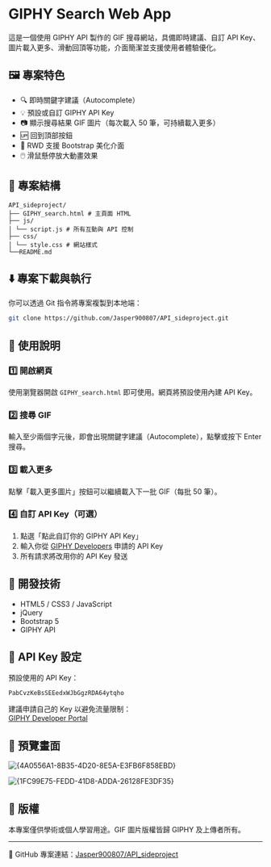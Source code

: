 # GIPHY Search Web App

這是一個使用 GIPHY API 製作的 GIF 搜尋網站，具備即時建議、自訂 API Key、圖片載入更多、滑動回頂等功能，介面簡潔並支援使用者體驗優化。

## 🖼️ 專案特色

- 🔍 即時關鍵字建議（Autocomplete）
- 💡 預設或自訂 GIPHY API Key
- 📷 顯示搜尋結果 GIF 圖片（每次載入 50 筆，可持續載入更多）
- 🆙 回到頂部按鈕
- 📱 RWD 支援 Bootstrap 美化介面
- 🖱️ 滑鼠懸停放大動畫效果

## 📁 專案結構

```
API_sideproject/
├── GIPHY_search.html # 主頁面 HTML
├── js/
│ └── script.js # 所有互動與 API 控制
├── css/
│ └── style.css # 網站樣式
└──README.md
```
## ⬇️ 專案下載與執行

你可以透過 Git 指令將專案複製到本地端：

```bash
git clone https://github.com/Jasper900807/API_sideproject.git
```

## 🚀 使用說明

### 1️⃣ 開啟網頁

使用瀏覽器開啟 `GIPHY_search.html` 即可使用。網頁將預設使用內建 API Key。

### 2️⃣ 搜尋 GIF

輸入至少兩個字元後，即會出現關鍵字建議（Autocomplete），點擊或按下 Enter 搜尋。

### 3️⃣ 載入更多

點擊「載入更多圖片」按鈕可以繼續載入下一批 GIF（每批 50 筆）。

### 4️⃣ 自訂 API Key（可選）

1. 點選「點此自訂你的 GIPHY API Key」
2. 輸入你從 [GIPHY Developers](https://developers.giphy.com/) 申請的 API Key
3. 所有請求將改用你的 API Key 發送

## 🧪 開發技術

- HTML5 / CSS3 / JavaScript
- jQuery
- Bootstrap 5
- GIPHY API

## 🔑 API Key 設定

預設使用的 API Key：  
```
PabCvzKeBsSEEedxWJbGgzRDA64ytqho
```

建議申請自己的 Key 以避免流量限制：  
[GIPHY Developer Portal](https://developers.giphy.com/)

## 📸 預覽畫面

![{4A0556A1-8B35-4D20-8E5A-E3FB6F858EBD}](https://github.com/user-attachments/assets/61213597-2962-45b0-8999-a620a6f3ed40)

![{1FC99E75-FEDD-41D8-ADDA-26128FE3DF35}](https://github.com/user-attachments/assets/782c3983-85fa-4efa-8f0d-29ac833d755a)

## 📜 版權

本專案僅供學術或個人學習用途。GIF 圖片版權皆歸 GIPHY 及上傳者所有。

---

📌 GitHub 專案連結：[Jasper900807/API_sideproject](https://github.com/Jasper900807/API_sideproject)
